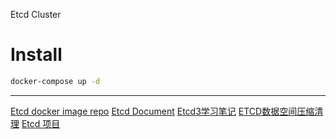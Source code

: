 Etcd Cluster

# Install
```bash
docker-compose up -d
```
-----------------------------
[Etcd docker image repo](https://quay.io/repository/coreos/etcd?tag=latest&tab=tags)
[Etcd Document](https://github.com/etcd-io/etcd/tree/master/Documentation)
[Etcd3学习笔记](https://skyao.gitbooks.io/learning-etcd3/content/)
[ETCD数据空间压缩清理](https://www.cnblogs.com/davygeek/p/8524477.html)
[Etcd 项目](https://www.liayal.com/article/5cd24210c0ab13505eeefabf)